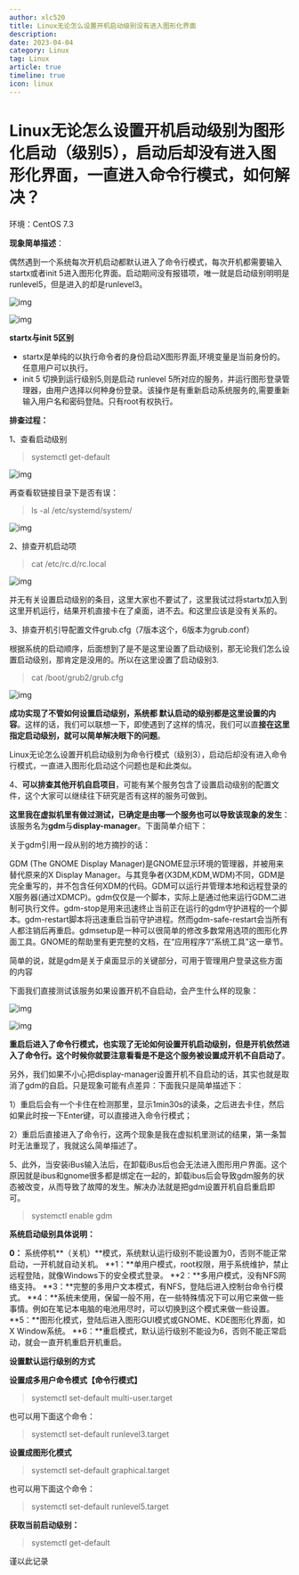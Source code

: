 ```yaml
---
author: xlc520
title: Linux无论怎么设置开机启动级别没有进入图形化界面
description: 
date: 2023-04-04
category: Linux
tag: Linux
article: true
timeline: true
icon: linux
---
```




# Linux无论怎么设置开机启动级别为图形化启动（级别5），启动后却没有进入图形化界面，一直进入命令行模式，如何解决？

环境：CentOS 7.3

**现象简单描述**：

偶然遇到一个系统每次开机启动都默认进入了命令行模式，每次开机都需要输入startx或者init 5进入图形化界面。启动期间没有报错项，唯一就是启动级别明明是runlevel5，但是进入的却是runlevel3。



![img](https://static.xlc520.tk/blogImage/v2-8a79263cd27fc8794234052614fad7ed_r.jpg)



![img](https://static.xlc520.tk/blogImage/v2-b003e2e88a990f28d34b632cfc633b3e_r.jpg)



**startx与init 5区别**

- startx是单纯的以执行命令者的身份启动X图形界面,环境变量是当前身份的。任意用户可以执行。
- init 5 切换到运行级别5,则是启动 runlevel 5所对应的服务，并运行图形登录管理器，由用户选择以何种身份登录。该操作是有重新启动系统服务的,需要重新输入用户名和密码登陆。只有root有权执行。

**排查过程：**

1、查看启动级别

> systemctl get-default

![img](https://static.xlc520.tk/blogImage/v2-a3040b761b076098bb9b688bfb835f69_r.jpg)

再查看软链接目录下是否有误：

> ls -al /etc/systemd/system/

![img](https://static.xlc520.tk/blogImage/v2-2e028bdf7ea4e0697861d4f096b272aa_r.jpg)

2、排查开机启动项

> cat /etc/rc.d/rc.local

![img](https://static.xlc520.tk/blogImage/v2-822cc5cdeec7d67cb8e2d16fb7284cbf_r.jpg)

并无有关设置启动级别的条目，这里大家也不要试了，这里我试过将startx加入到这里开机运行，结果开机直接卡在了桌面，进不去。和这里应该是没有关系的。

3、排查开机引导配置文件grub.cfg（7版本这个，6版本为grub.conf）

根据系统的启动顺序，后面想到了是不是这里设置了启动级别，那无论我们怎么设置启动级别，那肯定是没用的。所以在这里设置了启动级别3.

> cat /boot/grub2/grub.cfg

![img](https://static.xlc520.tk/blogImage/v2-3ffc729159af0dbbfb2d5f9ab59e9996_r.jpg)



**成功实现了不管如何设置启动级别，系统都 默认启动的级别都是这里设置的内容**。这样的话，我们可以联想一下，即使遇到了这样的情况，我们可以直**接在这里指定启动级别，就可以简单解决眼下的问题**。



Linux无论怎么设置开机启动级别为命令行模式（级别3），启动后却没有进入命令行模式，一直进入图形化启动这个问题也是和此类似。



4、**可以排查其他开机自启项目**，可能有某个服务包含了设置启动级别的配置文件，这个大家可以继续往下研究是否有这样的服务可做到。

**这里我在虚拟机里有做过测试，已确定是由哪一个服务也可以导致该现象的发生**：该服务名为**gdm**与**display-manager**。下面简单介绍下：

关于gdm引用一段从别的地方摘抄的话：

GDM (The GNOME Display Manager)是GNOME显示环境的管理器，并被用来替代原来的X Display Manager。与其竞争者(X3DM,KDM,WDM)不同，GDM是完全重写的，并不包含任何XDM的代码。GDM可以运行并管理本地和远程登录的X服务器(通过XDMCP)。gdm仅仅是一个脚本，实际上是通过他来运行GDM二进制可执行文件。gdm-stop是用来迅速终止当前正在运行的gdm守护进程的一个脚本。gdm-restart脚本将迅速重启当前守护进程。然而gdm-safe-restart会当所有人都注销后再重启。gdmsetup是一种可以很简单的修改多数常用选项的图形化界面工具。GNOME的帮助里有更完整的文档，在“应用程序”/“系统工具”这一章节。

简单的说，就是gdm是关于桌面显示的关键部分，可用于管理用户登录这些方面的内容



下面我们直接测试该服务如果设置开机不自启动，会产生什么样的现象：

![img](https://static.xlc520.tk/blogImage/v2-b04965446234d2582cac0f0babb1dbe6_r.jpg)

![img](https://static.xlc520.tk/blogImage/v2-a13c66244680f02646ec57bc32d89455_r.jpg)

**重启后进入了命令行模式，也实现了无论如何设置开机启动级别，但是开机依然进入了命令行。这个时候你就要注意看看是不是这个服务被设置成开机不自启动了**。



另外，我们如果不小心把display-manager设置开机不自启动的话，其实也就是取消了gdm的自启。只是现象可能有点差异：下面我只是简单描述下：

1）重启后会有一个卡住在检测那里，显示1min30s的读条，之后进去卡住，然后如果此时按一下Enter键，可以直接进入命令行模式；



2）重启后直接进入了命令行，这两个现象是我在虚拟机里测试的结果，第一条暂时无法重现了，我就这么简单描述了。



5、此外，当安装iBus输入法后，在卸载iBus后也会无法进入图形用户界面。这个原因就是ibus和gnome很多都是绑定在一起的，卸载ibus后会导致gdm服务的状态被改变，从而导致了故障的发生。解决办法就是把gdm设置开机自启重启即可。

> systemctl enable gdm



**系统启动级别具体说明：**

**0：** 系统停机**（关机）**模式，系统默认运行级别不能设置为0，否则不能正常启动，一开机就自动关机。
**1：**单用户模式，root权限，用于系统维护，禁止远程登陆，就像Windows下的安全模式登录。
**2：**多用户模式，没有NFS网络支持。
**3：**完整的多用户文本模式，有NFS，登陆后进入控制台命令行模式。
**4：**系统未使用，保留一般不用，在一些特殊情况下可以用它来做一些事情。例如在笔记本电脑的电池用尽时，可以切换到这个模式来做一些设置。
**5：**图形化模式，登陆后进入图形GUI模式或GNOME、KDE图形化界面，如X Window系统。
**6：**重启模式，默认运行级别不能设为6，否则不能正常启动，就会一直开机重启开机重启。

**设置默认运行级别的方式**

**设置成多用户命令模式【命令行模式】**

> systemctl set-default multi-user.target

也可以用下面这个命令：

> systemctl set-default runlevel3.target



**设置成图形化模式**

> systemctl set-default graphical.target

也可以用下面这个命令：

> systemctl set-default runlevel5.target


**获取当前启动级别：**

> systemctl get-default



谨以此记录